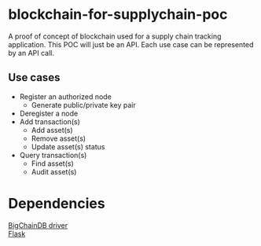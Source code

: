 # blockchain-for-supplychain-poc
A proof of concept of blockchain used for a supply chain tracking application. This POC will just be an API. Each use case
can be represented by an API call.

## Use cases
- Register an authorized node
    - Generate public/private key pair
- Deregister a node
- Add transaction(s)
    - Add asset(s)
    - Remove asset(s)
    - Update asset(s) status
- Query transaction(s)
    - Find asset(s)
    - Audit asset(s)

# Dependencies
[BigChainDB driver](https://github.com/bigchaindb/bigchaindb-driver)  
[Flask](https://flask.palletsprojects.com/en/2.1.x/)